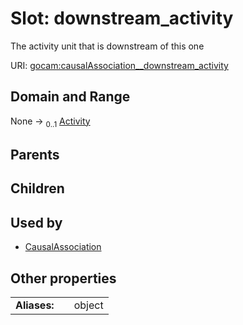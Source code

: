 
# Slot: downstream_activity

The activity unit that is downstream of this one

URI: [gocam:causalAssociation__downstream_activity](https://w3id.org/gocam/causalAssociation__downstream_activity)


## Domain and Range

None &#8594;  <sub>0..1</sub> [Activity](Activity.md)

## Parents


## Children


## Used by

 * [CausalAssociation](CausalAssociation.md)

## Other properties

|  |  |  |
| --- | --- | --- |
| **Aliases:** | | object |
